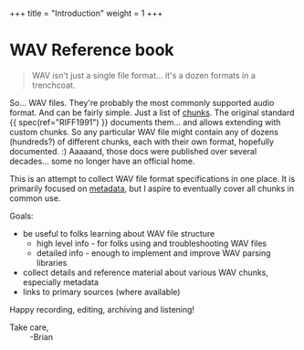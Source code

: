 +++
title = "Introduction"
weight = 1
+++

# WAV Reference book

> WAV isn't just a single file format... it's a dozen formats in a trenchcoat.

So... WAV files. They're probably the most commonly supported audio format. And can be fairly simple. Just a list of [chunks](@/chunk/_index.md). The original standard {{ spec(ref="RIFF1991") }} documents them... and allows extending with custom chunks. So any particular WAV file might contain any of dozens (hundreds?) of different chunks, each with their own format, hopefully documented. :) Aaaaand, those docs were published over several decades... some no longer have an official home. 

This is an attempt to collect WAV file format specifications in one place. It is primarily focused on [metadata](@/metadata.md), but I aspire to eventually cover all chunks in common use.

Goals: 

* be useful to folks learning about WAV file structure
  * high level info - for folks using and troubleshooting WAV files
  * detailed info - enough to implement and improve WAV parsing libraries
* collect details and reference material about various WAV chunks, especially metadata
* links to primary sources (where available)

Happy recording, editing, archiving and listening! 

Take care, <br/> 
&nbsp;&nbsp;&nbsp;&nbsp;&nbsp;&nbsp;&nbsp;&nbsp;&nbsp;-Brian
